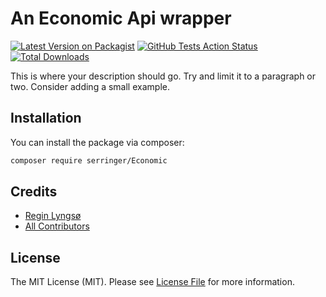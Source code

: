 # An Economic Api wrapper

[![Latest Version on Packagist](https://img.shields.io/packagist/v/serringer/Economic.svg?style=flat-square)](https://packagist.org/packages/serringer/Economic)
[![GitHub Tests Action Status](https://img.shields.io/github/workflow/status/serringer/Economic/Tests?label=tests)](https://github.com/serringer/Economic/actions?query=workflow%3ATests+branch%3Amaster)
[![Total Downloads](https://img.shields.io/packagist/dt/serringer/Economic.svg?style=flat-square)](https://packagist.org/packages/serringer/Economic)


This is where your description should go. Try and limit it to a paragraph or two. Consider adding a small example.

## Installation

You can install the package via composer:

```bash
composer require serringer/Economic
```


## Credits

- [Regin Lyngsø](https://github.com/serringer)
- [All Contributors](../../contributors)

## License

The MIT License (MIT). Please see [License File](LICENSE.md) for more information.
